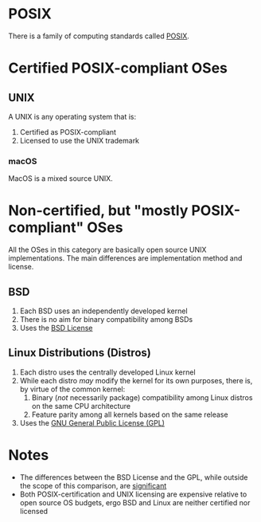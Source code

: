 # POSIX

There is a family of computing standards called [POSIX](https://en.wikipedia.org/wiki/POSIX).

# Certified POSIX-compliant OSes

## UNIX

A UNIX is any operating system that is:

1. Certified as POSIX-compliant
2. Licensed to use the UNIX trademark

### macOS

MacOS is a mixed source UNIX.

# Non-certified, but "mostly POSIX-compliant" OSes

All the OSes in this category are basically open source UNIX implementations. The main differences are implementation method and license.

## BSD

1. Each BSD uses an independently developed kernel
2. There is no aim for binary compatibility among BSDs
3. Uses the [BSD License](https://en.wikipedia.org/wiki/BSD_licenses)

## Linux Distributions (Distros)

1. Each distro uses the centrally developed Linux kernel
2. While each distro *may* modify the kernel for its own purposes, there is, by virtue of the common kernel:
   1. Binary (*not* necessarily package) compatibility among Linux distros on the same CPU architecture
   2. Feature parity among all kernels based on the same release
3. Uses the [GNU General Public License (GPL)](https://en.wikipedia.org/wiki/GNU_General_Public_License)

# Notes

* The differences between the BSD License and the GPL, while outside the scope of this comparison, are [significant](https://fossbytes.com/open-sources-license-type/)
* Both POSIX-certification and UNIX licensing are expensive relative to open source OS budgets, ergo BSD and Linux are neither certified nor licensed